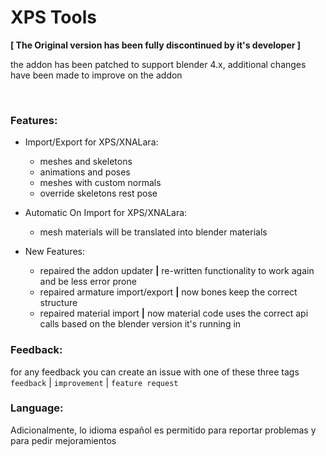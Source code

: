 XPS Tools 
=========
**[ The Original version has been fully discontinued by it's developer ]**

the addon has been patched to support blender 4.x, additional changes have been made to improve on the addon

<br>

### Features:
- Import/Export for XPS/XNALara:
  - meshes and skeletons
  - animations and poses
  - meshes with custom normals
  - override skeletons rest pose

- Automatic On Import for XPS/XNALara:
  - mesh materials will be translated into blender materials

- New Features:
  - repaired the addon updater **|** re-written functionality to work again and be less error prone
  - repaired armature import/export **|** now bones keep the correct structure
  - repaired material import **|** now material code uses the correct api calls based on the blender version it's running in
  
### Feedback:
for any feedback you can create an issue with one of these three tags `feedback` | `improvement` | `feature request`

### Language:
Adicionalmente, lo idioma español es permitido para reportar problemas y para pedir mejoramientos
